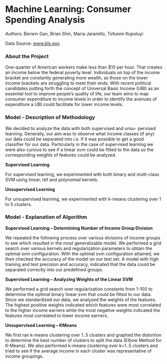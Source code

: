# Machine Learning: Consumer Spending Analysis

<i>Authors:</i>
Berwin Gan,
Brian Shin,
Maria Jaramillo,
Tofunmi Kupoluyi

Data Source: www.bls.gov

### About the Project
One-quarter of American workers make less than $10 per hour. That creates an income below the federal poverty level. Individuals on top of the income bracket are constantly generating more wealth, as those on the lower income brackets are struggling to meet their ends. With recent political candidates putting forth the concept of Universal Basic Income (UBI) as an essential tool to improve people’s quality of life, our team aims to map consumer expenditure to income levels in order to identify the avenues of expenditure a UBI could facilitate for lower income levels.


### Model - Description of Methodology
We decided to analyze the data with both supervised and unsu- pervised learning. Generally, our aim was to observe what income classes (if any) our data could be separated into i.e. if it was possible to get a good classifier for our data. Particularly in the case of supervised learning we were also curious to see if a linear svm could be fitted to the data so the corresponding weights of features could be analyzed.

<b>Supervised Learning</b>

For supervised learning, we experimented with both binary and multi-class SVM using linear, rbf and polynomial kernels.

<b>Unsupervised Learning</b> 

For unsupervised learning, we experimented with k-means clustering over 1 to 5 clusters.

### Model - Explanation of Algorithm

<b>Supervised Learning – Determining Number of Income Group Division</b>

We repeated the following process over various divisions of income groups to see which resulted in the most generalizable model. We performed a grid search over various kernels and regularization parameters to obtain the optimal svm configuration.
With the optimal svm configuration attained, we then checked the accuracy of the model on our test set.
A model with high training and test precision and accuracy, indicated that the data could be separated correctly into our predefined groups.

<b>Supervised Learning – Analyzing Weights of the Linear SVM</b>

We performed a grid search over regularization constants from 1-100 to determine the optimal binary linear svm that could be fitted to our data. Since we standardized our data, we analyzed the weights of the features. The highest positive weights indicated which features were most correlated to the higher income earners while the most negative weights indicated the features most correlated to
lower income earners.

<b>Unsupervised Learning – KMeans</b>

We first ran k-means clustering over 1..5 clusters and graphed the distortion to determine the best number of clusters to split the data
(Elbow Method for K-Means).
We also performed k-means clustering over k=1..5 clusters and
tried to see if the average income in each cluster was representative of income groupings.
